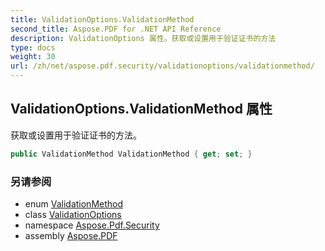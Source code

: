 ```yaml
---
title: ValidationOptions.ValidationMethod
second_title: Aspose.PDF for .NET API Reference
description: ValidationOptions 属性。获取或设置用于验证证书的方法
type: docs
weight: 30
url: /zh/net/aspose.pdf.security/validationoptions/validationmethod/
---
```

## ValidationOptions.ValidationMethod 属性

获取或设置用于验证证书的方法。

```csharp
public ValidationMethod ValidationMethod { get; set; }
```

### 另请参阅

* enum [ValidationMethod](../../validationmethod/)
* class [ValidationOptions](../)
* namespace [Aspose.Pdf.Security](../../../aspose.pdf.security/)
* assembly [Aspose.PDF](../../../)